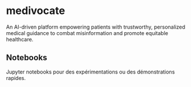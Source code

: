 # medivocate

An AI-driven platform empowering patients with trustworthy, personalized medical guidance to combat misinformation and promote equitable healthcare.


## Notebooks

Jupyter notebooks pour des expérimentations ou des démonstrations rapides.
